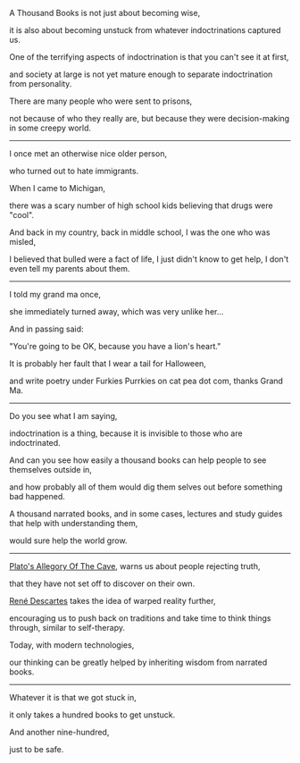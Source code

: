 A Thousand Books is not just about becoming wise,

it is also about becoming unstuck from whatever indoctrinations captured us.

One of the terrifying aspects of indoctrination is that you can't see it at first,

and society at large is not yet mature enough to separate indoctrination from personality.

There are many people who were sent to prisons,

not because of who they really are, but because they were decision-making in some creepy world.

---

I once met an otherwise nice older person,

who turned out to hate immigrants.

When I came to Michigan,

there was a scary number of high school kids believing that drugs were "cool".

And back in my country, back in middle school, I was the one who was misled,

I believed that bulled were a fact of life, I just didn't know to get help, I don't even tell my parents about them.

---

I told my grand ma once,

she immediately turned away, which was very unlike her...

And in passing said:

"You're going to be OK, because you have a lion's heart."

It is probably her fault that I wear a tail for Halloween,

and write poetry under Furkies Purrkies on cat pea dot com, thanks Grand Ma.

---

Do you see what I am saying,

indoctrination is a thing, because it is invisible to those who are indoctrinated.

And can you see how easily a thousand books can help people to see themselves outside in,

and how probably all of them would dig them selves out before something bad happened.

A thousand narrated books, and in some cases, lectures and study guides that help with understanding them,

would sure help the world grow.

---

[Plato's Allegory Of The Cave](https://www.youtube.com/watch?v=1RWOpQXTltA), warns us about people rejecting truth,

that they have not set off to discover on their own.

[René Descartes](https://www.youtube.com/watch?v=CAjWUrwvxs4) takes the idea of warped reality further,

encouraging us to push back on traditions and take time to think things through, similar to self-therapy.

Today, with modern technologies,

our thinking can be greatly helped by inheriting wisdom from narrated books.

---

Whatever it is that we got stuck in,

it only takes a hundred books to get unstuck.

And another nine-hundred,

just to be safe.

